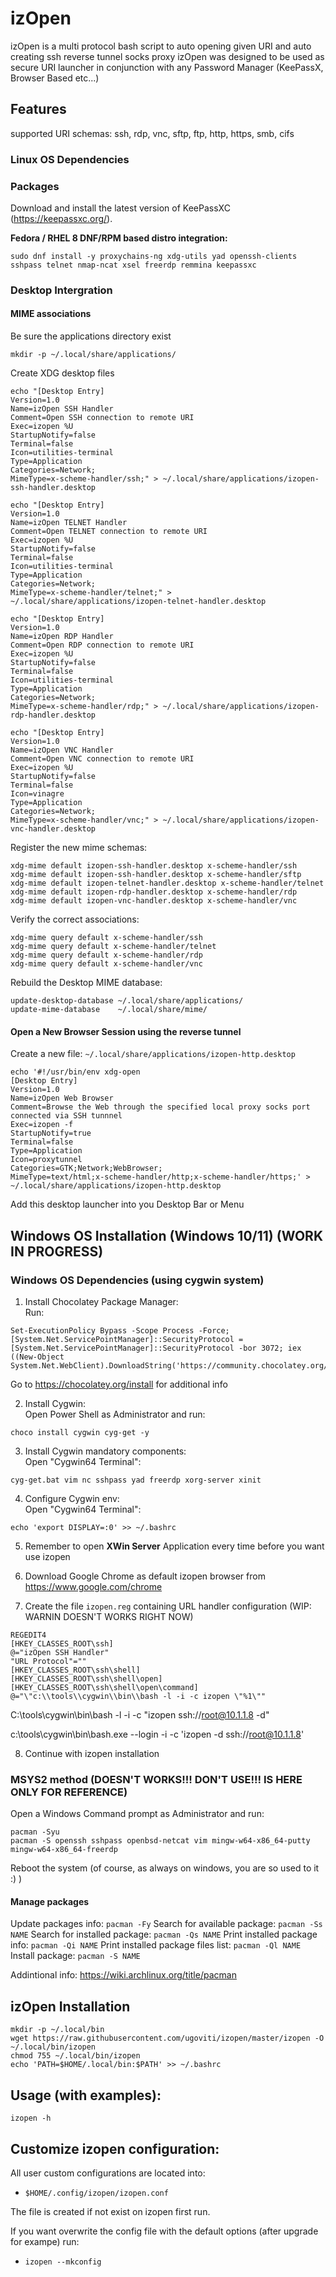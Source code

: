 # izOpen
izOpen is a multi protocol bash script to auto opening given URI and auto creating ssh reverse tunnel socks proxy
izOpen was designed to be used as secure URI launcher in conjunction with any Password Manager (KeePassX, Browser Based etc...) 

## Features
supported URI schemas: ssh, rdp, vnc, sftp, ftp, http, https, smb, cifs

### Linux OS Dependencies

### Packages
Download and install the latest version of KeePassXC (https://keepassxc.org/).

**Fedora / RHEL 8 DNF/RPM based distro integration:**  
```
sudo dnf install -y proxychains-ng xdg-utils yad openssh-clients sshpass telnet nmap-ncat xsel freerdp remmina keepassxc
```

### Desktop Intergration

#### MIME associations

Be sure the applications directory exist
```
mkdir -p ~/.local/share/applications/
```

Create XDG desktop files
```
echo "[Desktop Entry]
Version=1.0
Name=izOpen SSH Handler
Comment=Open SSH connection to remote URI
Exec=izopen %U
StartupNotify=false
Terminal=false
Icon=utilities-terminal
Type=Application
Categories=Network;
MimeType=x-scheme-handler/ssh;" > ~/.local/share/applications/izopen-ssh-handler.desktop
 
echo "[Desktop Entry]
Version=1.0
Name=izOpen TELNET Handler
Comment=Open TELNET connection to remote URI
Exec=izopen %U
StartupNotify=false
Terminal=false
Icon=utilities-terminal
Type=Application
Categories=Network;
MimeType=x-scheme-handler/telnet;" > ~/.local/share/applications/izopen-telnet-handler.desktop
 
echo "[Desktop Entry]
Version=1.0
Name=izOpen RDP Handler
Comment=Open RDP connection to remote URI
Exec=izopen %U
StartupNotify=false
Terminal=false
Icon=utilities-terminal
Type=Application
Categories=Network;
MimeType=x-scheme-handler/rdp;" > ~/.local/share/applications/izopen-rdp-handler.desktop
 
echo "[Desktop Entry]
Version=1.0
Name=izOpen VNC Handler
Comment=Open VNC connection to remote URI
Exec=izopen %U
StartupNotify=false
Terminal=false
Icon=vinagre
Type=Application
Categories=Network;
MimeType=x-scheme-handler/vnc;" > ~/.local/share/applications/izopen-vnc-handler.desktop
```

Register the new mime schemas:
```
xdg-mime default izopen-ssh-handler.desktop x-scheme-handler/ssh
xdg-mime default izopen-ssh-handler.desktop x-scheme-handler/sftp
xdg-mime default izopen-telnet-handler.desktop x-scheme-handler/telnet
xdg-mime default izopen-rdp-handler.desktop x-scheme-handler/rdp
xdg-mime default izopen-vnc-handler.desktop x-scheme-handler/vnc
```

Verify the correct associations:
```
xdg-mime query default x-scheme-handler/ssh
xdg-mime query default x-scheme-handler/telnet
xdg-mime query default x-scheme-handler/rdp
xdg-mime query default x-scheme-handler/vnc
```

Rebuild the Desktop MIME database:
```
update-desktop-database ~/.local/share/applications/
update-mime-database    ~/.local/share/mime/
```

#### Open a New Browser Session using the reverse tunnel

Create a new file: `~/.local/share/applications/izopen-http.desktop`
```
echo '#!/usr/bin/env xdg-open
[Desktop Entry]
Version=1.0
Name=izOpen Web Browser
Comment=Browse the Web through the specified local proxy socks port connected via SSH tunnnel
Exec=izopen -f
StartupNotify=true
Terminal=false
Type=Application
Icon=proxytunnel
Categories=GTK;Network;WebBrowser;
MimeType=text/html;x-scheme-handler/http;x-scheme-handler/https;' > ~/.local/share/applications/izopen-http.desktop
```

Add this desktop launcher into you Desktop Bar or Menu

## Windows OS Installation (Windows 10/11) (WORK IN PROGRESS)

### Windows OS Dependencies (using cygwin system)

1. Install Chocolatey Package Manager:  
Run:
```
Set-ExecutionPolicy Bypass -Scope Process -Force; [System.Net.ServicePointManager]::SecurityProtocol = [System.Net.ServicePointManager]::SecurityProtocol -bor 3072; iex ((New-Object System.Net.WebClient).DownloadString('https://community.chocolatey.org/install.ps1'))
```
Go to https://chocolatey.org/install for additional info

2. Install Cygwin:  
Open Power Shell as Administrator and run:
```
choco install cygwin cyg-get -y
```

3. Install Cygwin mandatory components:  
Open "Cygwin64 Terminal":
```
cyg-get.bat vim nc sshpass yad freerdp xorg-server xinit
```

4. Configure Cygwin env:  
Open "Cygwin64 Terminal":
```
echo 'export DISPLAY=:0' >> ~/.bashrc
```

5. Remember to open **XWin Server** Application every time before you want use izopen

6. Download Google Chrome as default izopen browser from https://www.google.com/chrome

7. Create the file `izopen.reg` containing URL handler configuration (WIP: WARNIN DOESN'T WORKS RIGHT NOW)
```
REGEDIT4
[HKEY_CLASSES_ROOT\ssh]
@="izOpen SSH Handler"
"URL Protocol"=""
[HKEY_CLASSES_ROOT\ssh\shell]
[HKEY_CLASSES_ROOT\ssh\shell\open]
[HKEY_CLASSES_ROOT\ssh\shell\open\command]
@="\"c:\\tools\\cygwin\\bin\\bash -l -i -c izopen \"%1\""
```

C:\tools\cygwin\bin\bash -l -i -c "izopen ssh://root@10.1.1.8 -d"

c:\tools\cygwin\bin\bash.exe --login -i -c 'izopen -d ssh://root@10.1.1.8'

8. Continue with izopen installation


### MSYS2 method (DOESN'T WORKS!!! DON'T USE!!! IS HERE ONLY FOR REFERENCE)
Open a Windows Command prompt as Administrator and run:
```
pacman -Syu
pacman -S openssh sshpass openbsd-netcat vim mingw-w64-x86_64-putty mingw-w64-x86_64-freerdp
```

Reboot the system (of course, as always on windows, you are so used to it :) )

#### Manage packages
Update packages info: `pacman -Fy`
Search for available package: `pacman -Ss NAME`
Search for installed package: `pacman -Qs NAME`
Print installed package info: `pacman -Qi NAME`
Print installed package files list: `pacman -Ql NAME`
Install package: `pacman -S NAME`

Addintional info: https://wiki.archlinux.org/title/pacman

## izOpen Installation
```
mkdir -p ~/.local/bin
wget https://raw.githubusercontent.com/ugoviti/izopen/master/izopen -O ~/.local/bin/izopen
chmod 755 ~/.local/bin/izopen
echo 'PATH=$HOME/.local/bin:$PATH' >> ~/.bashrc
```

## Usage (with examples):
`izopen -h`

## Customize izopen configuration:
All user custom configurations are located into:
- `$HOME/.config/izopen/izopen.conf`

The file is created if not exist on izopen first run.  

If you want overwrite the config file with the default options (after upgrade for exampe) run:
- `izopen --mkconfig`
